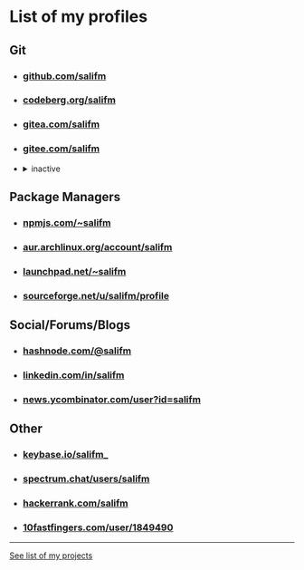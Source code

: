 # List of my profiles

## Git

* ### [github.com/salifm](https://github.com/salifm)
* ### [codeberg.org/salifm](https://codeberg.org/salifm)
* ### [gitea.com/salifm](https://gitea.com/salifm)
* ### [gitee.com/salifm](https://gitee.com/salifm)
* <details><summary>inactive</summary><ul>
<li><a href="https://gitlab.com/salifm">gitlab.com/salifm</a></li>
<li><a href="https://bitbucket.org/salifm">bitbucket.org/salifm</a></li>
<li><a href="https://www.opencode.net/salifm">opencode.net/salifm</a></li>
<li><a href="https://git.teknik.io/salifm">git.teknik.io/salifm</a></li>
<li><a href="https://gitlab.gnome.org/salifm">gitlab.gnome.org/salifm</a></li>
</ul></details>

## Package Managers

* ### [npmjs.com/~salifm](https://www.npmjs.com/~salifm)
* ### [aur.archlinux.org/account/salifm](https://aur.archlinux.org/account/salifm)
* ### [launchpad.net/~salifm](https://launchpad.net/~salifm)
* ### [sourceforge.net/u/salifm/profile](https://sourceforge.net/u/salifm/profile)

## Social/Forums/Blogs

* ### [hashnode.com/@salifm](https://hashnode.com/@salifm)
* ### [linkedin.com/in/salifm](https://www.linkedin.com/in/salifm)
* ### [news.ycombinator.com/user?id=salifm](https://news.ycombinator.com/user?id=salifm)

## Other

* ### [keybase.io/salifm_](https://keybase.io/salifm_)
* ### [spectrum.chat/users/salifm](https://spectrum.chat/users/salifm?tab=posts)
* ### [hackerrank.com/salifm](https://www.hackerrank.com/salifm)
* ### [10fastfingers.com/user/1849490](https://10fastfingers.com/user/1849490)

---

[See list of my projects](./projects.md)
